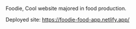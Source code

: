 Foodie, Cool website majored in food production.

Deployed site:
https://foodie-food-app.netlify.app/
